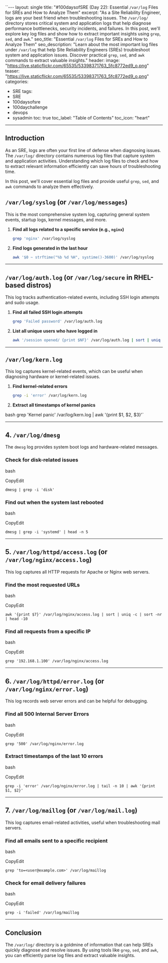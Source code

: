 ``---
layout: single
title: "#100daysofSRE (Day 22): Essential `/var/log` Files for SREs and How to Analyze Them"
excerpt: "As a Site Reliability Engineer, logs are your best friend when troubleshooting issues. The `/var/log/` directory stores critical system and application logs that help diagnose performance bottlenecks, security incidents, and failures. In this post, we'll explore key log files and show how to extract important insights using `grep`, `sed`, and `awk`."
seo_title: "Essential `/var/log` Files for SREs and How to Analyze Them"
seo_description: "Learn about the most important log files under `/var/log` that help Site Reliability Engineers (SREs) troubleshoot system and application issues. Discover practical `grep`, `sed`, and `awk` commands to extract valuable insights."
header:
  image: "https://live.staticflickr.com/65535/53398371763_5fc8772ed9_o.png"
  teaser: "https://live.staticflickr.com/65535/53398371763_5fc8772ed9_o.png"
categories:
 - SRE
tags:
 - SRE
 - 100daysofsre
 - 100daychallenge
 - devops
 - sysadmin
toc: true
toc_label: "Table of Contents"
toc_icon: "heart"
---

## Introduction

As an SRE, logs are often your first line of defense when diagnosing issues. The `/var/log/` directory contains numerous log files that capture system and application activities. Understanding which log files to check and how to extract relevant information efficiently can save hours of troubleshooting time.

In this post, we'll cover essential log files and provide useful `grep`, `sed`, and `awk` commands to analyze them effectively.

## `/var/log/syslog` (or `/var/log/messages`)

This is the most comprehensive system log, capturing general system events, startup logs, kernel messages, and more.

1. **Find all logs related to a specific service (e.g., `nginx`)**
	```bash
	grep 'nginx' /var/log/syslog
	``` 

2. **Find logs generated in the last hour**

	```bash
	awk '$0 ~ strftime("%b %d %H", systime()-3600)' /var/log/syslog
	``` 

----------

## `/var/log/auth.log` (or `/var/log/secure` in RHEL-based distros)

This log tracks authentication-related events, including SSH login attempts and sudo usage.

1. **Find all failed SSH login attempts**

	```bash
	grep 'Failed password' /var/log/auth.log
	``` 

2. **List all unique users who have logged in**

	```bash
	awk '/session opened/ {print $NF}' /var/log/auth.log | sort | uniq
	``` 

----------

## `/var/log/kern.log`

This log captures kernel-related events, which can be useful when diagnosing hardware or kernel-related issues.

1. **Find kernel-related errors**

	```bash
	grep -i 'error' /var/log/kern.log
	``` 

2. **Extract all timestamps of kernel panics**

bash
grep 'Kernel panic' /var/log/kern.log | awk '{print $1, $2, $3}'` 

----------

## 4. `/var/log/dmesg`

The `dmesg` log provides system boot logs and hardware-related messages.

### **Check for disk-related issues**

bash

CopyEdit

`dmesg | grep -i 'disk'` 

### **Find out when the system last rebooted**

bash

CopyEdit

`dmesg | grep -i 'systemd' | head -n 5` 

----------

## 5. `/var/log/httpd/access.log` (or `/var/log/nginx/access.log`)

This log captures all HTTP requests for Apache or Nginx web servers.

### **Find the most requested URLs**

bash

CopyEdit

`awk '{print $7}' /var/log/nginx/access.log | sort | uniq -c | sort -nr | head -10` 

### **Find all requests from a specific IP**

bash

CopyEdit

`grep '192.168.1.100' /var/log/nginx/access.log` 

----------

## 6. `/var/log/httpd/error.log` (or `/var/log/nginx/error.log`)

This log records web server errors and can be helpful for debugging.

### **Find all 500 Internal Server Errors**

bash

CopyEdit

`grep '500' /var/log/nginx/error.log` 

### **Extract timestamps of the last 10 errors**

bash

CopyEdit

`grep -i 'error' /var/log/nginx/error.log | tail -n 10 | awk '{print $1, $2}'` 

----------

## 7. `/var/log/maillog` (or `/var/log/mail.log`)

This log captures email-related activities, useful when troubleshooting mail servers.

### **Find all emails sent to a specific recipient**

bash

CopyEdit

`grep 'to=<user@example.com>' /var/log/maillog` 

### **Check for email delivery failures**

bash

CopyEdit

`grep -i 'failed' /var/log/maillog` 

----------

## Conclusion

The `/var/log/` directory is a goldmine of information that can help SREs quickly diagnose and resolve issues. By using tools like `grep`, `sed`, and `awk`, you can efficiently parse log files and extract valuable insights.


<!--stackedit_data:
eyJoaXN0b3J5IjpbMjA4NDY1NzYwNV19
-->